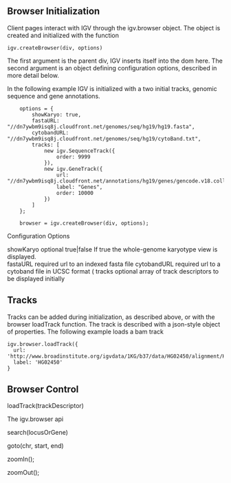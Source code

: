 
Browser Initialization
-----------------------

Client pages interact with IGV through the igv.browser object.  The object is created and initialized with the function

    igv.createBrowser(div, options)
    
The first argument is the parent div,  IGV  inserts itself into the dom here. The second argument is an object
defining configuration options, described in more detail below.   

In the following example IGV is initialized with
a two initial tracks, genomic sequence and gene annotations.



        options = {
            showKaryo: true,
            fastaURL: "//dn7ywbm9isq8j.cloudfront.net/genomes/seq/hg19/hg19.fasta",
            cytobandURL: "//dn7ywbm9isq8j.cloudfront.net/genomes/seq/hg19/cytoBand.txt",
            tracks: [
                new igv.SequenceTrack({
                    order: 9999
                }),
                new igv.GeneTrack({
                    url: "//dn7ywbm9isq8j.cloudfront.net/annotations/hg19/genes/gencode.v18.collapsed.bed",
                    label: "Genes",
                    order: 10000
                })
            ]
        };

        browser = igv.createBrowser(div, options);
        
        
Configuration Options




showKaryo   optional    true|false  If true the whole-genome karyotype view is displayed.  
fastaURL    required    url to an indexed fasta file
cytobandURL required    url to a cytoband file in UCSC format  (<link to format description>
tracks      optional    array of track descriptors to be displayed initially
      
Tracks
------

Tracks can be added during initialization, as described above, or with the browser loadTrack function.  The track is 
described with a json-style object of properties.   The following example loads a bam track

    igv.browser.loadTrack({
      url: 'http://www.broadinstitute.org/igvdata/1KG/b37/data/HG02450/alignment/HG02450.mapped.ILLUMINA.bwa.ACB.low_coverage.20120522.bam',
      label: 'HG02450'
    }
                   
 
 
 

Browser Control
---------------


loadTrack(trackDescriptor)

The igv.browser api

search(locusOrGene) 

goto(chr, start, end)

zoomIn();

zoomOut();

  